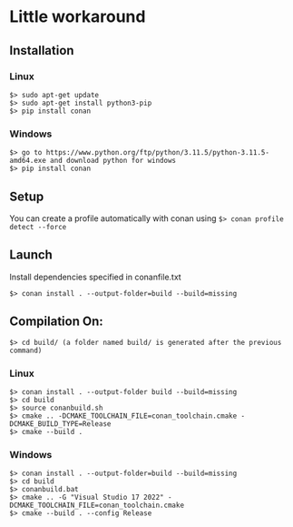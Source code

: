 # Little workaround

## Installation

### Linux
    $> sudo apt-get update
    $> sudo apt-get install python3-pip
    $> pip install conan

### Windows
    $> go to https://www.python.org/ftp/python/3.11.5/python-3.11.5-amd64.exe and download python for windows
    $> pip install conan


## Setup
You can create a profile automatically with conan using
    ```$> conan profile detect --force```

## Launch
Install dependencies specified in conanfile.txt
    
    $> conan install . --output-folder=build --build=missing

## Compilation On:
    $> cd build/ (a folder named build/ is generated after the previous command)

### Linux
    $> conan install . --output-folder build --build=missing
    $> cd build
    $> source conanbuild.sh
    $> cmake .. -DCMAKE_TOOLCHAIN_FILE=conan_toolchain.cmake -DCMAKE_BUILD_TYPE=Release
    $> cmake --build .

### Windows
    $> conan install . --output-folder=build --build=missing
    $> cd build
    $> conanbuild.bat
    $> cmake .. -G "Visual Studio 17 2022" -DCMAKE_TOOLCHAIN_FILE=conan_toolchain.cmake
    $> cmake --build . --config Release